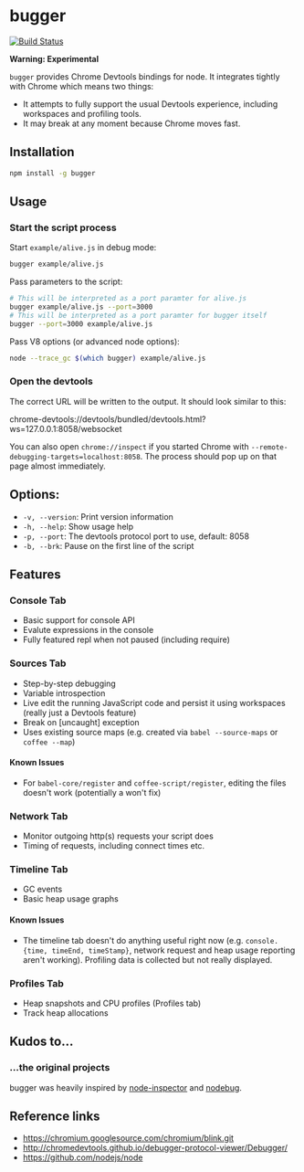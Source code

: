 # bugger

[![Build Status](https://travis-ci.org/buggerjs/bugger.png)](https://travis-ci.org/buggerjs/bugger)

**Warning: Experimental**

`bugger` provides Chrome Devtools bindings for node.
It integrates tightly with Chrome which means two things:

* It attempts to fully support the usual Devtools experience, including workspaces and profiling tools.
* It may break at any moment because Chrome moves fast.

## Installation

```bash
npm install -g bugger
```

## Usage

### Start the script process

Start `example/alive.js` in debug mode:

```sh
bugger example/alive.js
```

Pass parameters to the script:

```sh
# This will be interpreted as a port paramter for alive.js
bugger example/alive.js --port=3000
# This will be interpreted as a port paramter for bugger itself
bugger --port=3000 example/alive.js
```

Pass V8 options (or advanced node options):

```sh
node --trace_gc $(which bugger) example/alive.js
```

### Open the devtools

The correct URL will be written to the output. It should look similar to this:

chrome-devtools://devtools/bundled/devtools.html?ws=127.0.0.1:8058/websocket

You can also open `chrome://inspect` if you started Chrome with `--remote-debugging-targets=localhost:8058`.
The process should pop up on that page almost immediately.

## Options:

* `-v, --version`: Print version information
* `-h, --help`: Show usage help
* `-p, --port`: The devtools protocol port to use, default: 8058
* `-b, --brk`: Pause on the first line of the script

## Features

### Console Tab

- Basic support for console API
- Evalute expressions in the console
- Fully featured repl when not paused (including require)

### Sources Tab

- Step-by-step debugging
- Variable introspection
- Live edit the running JavaScript code and persist it using workspaces (really just a Devtools feature)
- Break on [uncaught] exception
- Uses existing source maps (e.g. created via `babel --source-maps` or `coffee --map`)

#### Known Issues

- For `babel-core/register` and `coffee-script/register`, editing the files doesn't work (potentially a won't fix)

### Network Tab

- Monitor outgoing http(s) requests your script does
- Timing of requests, including connect times etc.

### Timeline Tab

- GC events
- Basic heap usage graphs

#### Known Issues

- The timeline tab doesn't do anything useful right now (e.g. `console.{time, timeEnd, timeStamp}`, network request and heap usage reporting aren't working). Profiling data is collected but not really displayed.

### Profiles Tab

- Heap snapshots and CPU profiles (Profiles tab)
- Track heap allocations

## Kudos to...

### ...the original projects

bugger was heavily inspired by [node-inspector](https://github.com/dannycoates/node-inspector) and
[nodebug](https://github.com/billyzkid/nodebug).

## Reference links

- https://chromium.googlesource.com/chromium/blink.git
- http://chromedevtools.github.io/debugger-protocol-viewer/Debugger/
- https://github.com/nodejs/node

